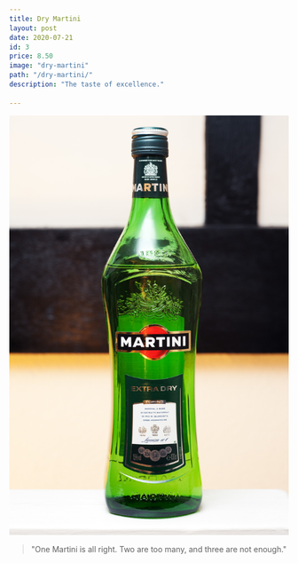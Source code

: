 ```yaml
---
title: Dry Martini
layout: post
date: 2020-07-21
id: 3
price: 8.50
image: "dry-martini"
path: "/dry-martini/"
description: "The taste of excellence."

---
```

![gatsby logo](./Martini.jpg "Gatsby Logo")
> "One Martini is all right. Two are too many, and three are not enough."